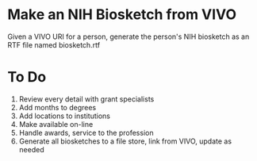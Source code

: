 # Make an NIH Biosketch from VIVO

Given a VIVO URI for a person, generate the person's NIH biosketch as an RTF file
named biosketch.rtf

# To Do

1. Review every detail with grant specialists
1. Add months to degrees
1. Add locations to institutions
1. Make available on-line
1. Handle awards, service to the profession
1. Generate all biosketches to a file store, link from VIVO, update as needed
